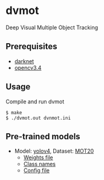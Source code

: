 # dvmot
Deep Visual Multiple Object Tracking


## Prerequisites
* [darknet](https://github.com/AlexeyAB/darknet)
* [opencv3.4](https://github.com/opencv/opencv/tree/3.4)


## Usage
Compile and run dvmot
```
$ make
$ ./dvmot.out dvnmot.ini
```
## Pre-trained models

- Model: [yolov4](https://arxiv.org/abs/2004.10934), Dataset: [MOT20](https://motchallenge.net/data/MOT20/)
    - [Weights file](https://drive.google.com/file/d/1o9PNhYTKhWpY_ZAna2U5014BNKCxh5jm/view?usp=sharing)
    - [Class names](https://drive.google.com/file/d/1o9PNhYTKhWpY_ZAna2U5014BNKCxh5jm/view?usp=sharing)
    - [Config file](https://drive.google.com/file/d/1F43PWU8PtvLV7Gb7gtY5GBot-UVwwF_k/view?usp=sharing)
